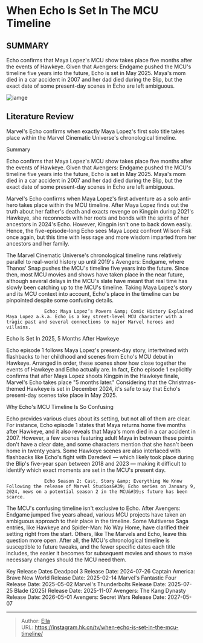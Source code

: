 # When Echo Is Set In The MCU Timeline


## SUMMARY 



  Echo confirms that Maya Lopez&#39;s MCU show takes place five months after the events of Hawkeye.   Given that Avengers: Endgame pushed the MCU&#39;s timeline five years into the future, Echo is set in May 2025.   Maya&#39;s mom died in a car accident in 2007 and her dad died during the Blip, but the exact date of some present-day scenes in Echo are left ambiguous.  

![iamge](https://static1.srcdn.com/wordpress/wp-content/uploads/2024/01/echo-with-hawkeye-and-daredevil-in-the-mcu.jpg)

## Literature Review
Marvel&#39;s Echo confirms when exactly Maya Lopez&#39;s first solo title takes place within the Marvel Cinematic Universe&#39;s chronological timeline.





Summary

  Echo confirms that Maya Lopez&#39;s MCU show takes place five months after the events of Hawkeye.   Given that Avengers: Endgame pushed the MCU&#39;s timeline five years into the future, Echo is set in May 2025.   Maya&#39;s mom died in a car accident in 2007 and her dad died during the Blip, but the exact date of some present-day scenes in Echo are left ambiguous.  







Marvel&#39;s Echo confirms when Maya Lopez&#39;s first adventure as a solo anti-hero takes place within the MCU timeline. After Maya Lopez finds out the truth about her father&#39;s death and exacts revenge on Kingpin during 2021&#39;s Hawkeye, she reconnects with her roots and bonds with the spirits of her ancestors in 2024&#39;s Echo. However, Kingpin isn&#39;t one to back down easily. Hence, the five-episode-long Echo sees Maya Lopez confront Wilson Fisk once again, but this time with less rage and more wisdom imparted from her ancestors and her family.

The Marvel Cinematic Universe&#39;s chronological timeline runs relatively parallel to real-world history up until 2019&#39;s Avengers: Endgame, where Thanos&#39; Snap pushes the MCU&#39;s timeline five years into the future. Since then, most MCU movies and shows have taken place in the near future, although several delays in the MCU&#39;s slate have meant that real time has slowly been catching up to the MCU&#39;s timeline. Taking Maya Lopez&#39;s story and its MCU context into account, Echo&#39;s place in the timeline can be pinpointed despite some confusing details.




                  Echo: Maya Lopez’s Powers &amp; Comic History Explained   Maya Lopez a.k.a. Echo is a key street-level MCU character with a tragic past and several connections to major Marvel heroes and villains.    


 Echo Is Set In 2025, 5 Months After Hawkeye 
          

Echo episode 1 follows Maya Lopez&#39;s present-day story, intertwined with flashbacks to her childhood and scenes from Echo&#39;s MCU debut in Hawkeye. Arranged in order, these scenes show how close together the events of Hawkeye and Echo actually are. In fact, Echo episode 1 explicitly confirms that after Maya Lopez shoots Kingpin in the Hawkeye finale, Marvel&#39;s Echo takes place &#34;5 months later.&#34; Considering that the Christmas-themed Hawkeye is set in December 2024, it&#39;s safe to say that Echo&#39;s present-day scenes take place in May 2025.






 Why Echo&#39;s MCU Timeline Is So Confusing 
          

Echo provides various clues about its setting, but not all of them are clear. For instance, Echo episode 1 states that Maya returns home five months after Hawkeye, and it also reveals that Maya&#39;s mom died in a car accident in 2007. However, a few scenes featuring adult Maya in between these points don&#39;t have a clear date, and some characters mention that she hasn&#39;t been home in twenty years. Some Hawkeye scenes are also interlaced with flashbacks like Echo&#39;s fight with Daredevil — which likely took place during the Blip&#39;s five-year span between 2018 and 2023 — making it difficult to identify which exact moments are set in the MCU&#39;s present day.

                  Echo Season 2: Cast, Story &amp; Everything We Know   Following the release of Marvel Studios&#39; Echo series on January 9, 2024, news on a potential season 2 in the MCU&#39;s future has been scarce.    




The MCU&#39;s confusing timeline isn&#39;t exclusive to Echo. After Avengers: Endgame jumped five years ahead, various MCU projects have taken an ambiguous approach to their place in the timeline. Some Multiverse Saga entries, like Hawkeye and Spider-Man: No Way Home, have clarified their setting right from the start. Others, like The Marvels and Echo, leave this question more open. After all, the MCU&#39;s chronological timeline is susceptible to future tweaks, and the fewer specific dates each title includes, the easier it becomes for subsequent movies and shows to make necessary changes should the MCU need them.

  Key Release Dates              Deadpool 3 Release Date: 2024-07-26                    Captain America: Brave New World Release Date: 2025-02-14                   Marvel&#39;s Fantastic Four Release Date: 2025-05-02                   Marvel&#39;s Thunderbolts Release Date: 2025-07-25                   Blade (2025) Release Date: 2025-11-07                   Avengers: The Kang Dynasty  Release Date: 2026-05-01                    Avengers: Secret Wars Release Date: 2027-05-07      

---

> Author: [Ella](https://instagram.hk.cn/)  
> URL: https://instagram.hk.cn/tv/when-echo-is-set-in-the-mcu-timeline/  

